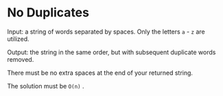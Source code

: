 # No Duplicates

Input: a string of words separated by spaces. Only the letters `a` - `z`
are utilized.

Output: the string in the same order, but with subsequent duplicate
words removed.

There must be no extra spaces at the end of your returned string.

The solution must be `O(n)` .
